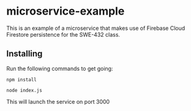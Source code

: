 # microservice-example

This is an example of a microservice that makes use of Firebase Cloud Firestore persistence for the SWE-432 class.

## Installing

Run the following commands to get going:

`npm install`

`node index.js`

This will launch the service on port 3000
